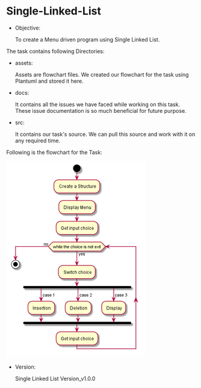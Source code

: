 # Single-Linked-List
- Objective:

	To create a Menu driven program using Single Linked List.

The task contains following Directories:

- assets:
	
	Assets are flowchart files. We created our flowchart for the task using Plantuml and stored it here.

- docs:
	
	It contains all the issues we have faced while working on this task. These issue documentation is so much beneficial for future purpose.

- src:
	
	It contains our task's source. We can pull this source and work with it on any required time.

Following is the flowchart for the Task:

![Single Linked List](assets/single_linked_list.png)

- Version:


	Single Linked List Version_v1.0.0

